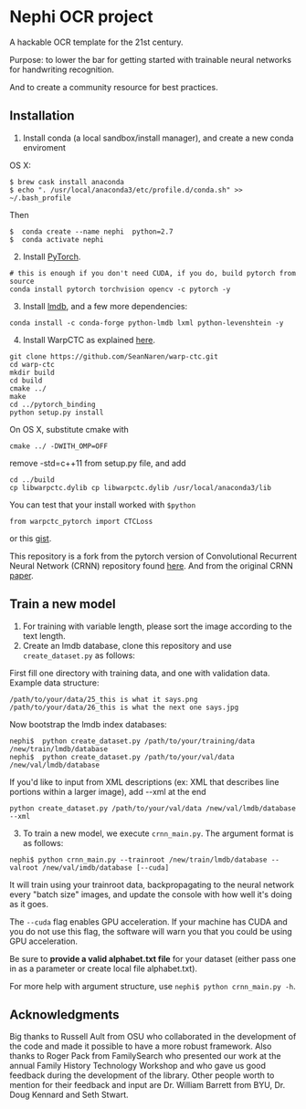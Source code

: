 # Nephi OCR project

A hackable OCR template for the 21st century.

Purpose: to lower the bar for getting started with trainable neural networks for handwriting recognition.

And to create a community resource for best practices.

## Installation
1. Install conda (a local sandbox/install manager), and create a new conda enviroment

OS X:
```
$ brew cask install anaconda
$ echo ". /usr/local/anaconda3/etc/profile.d/conda.sh" >> ~/.bash_profile
```
Then
```
$  conda create --name nephi  python=2.7 
$  conda activate nephi
```

2. Install [PyTorch](http://pytorch.org/).
```
# this is enough if you don't need CUDA, if you do, build pytorch from source
conda install pytorch torchvision opencv -c pytorch -y

```
3. Install [lmdb](https://lmdb.readthedocs.io/en/release/), and a few more dependencies:

```
conda install -c conda-forge python-lmdb lxml python-levenshtein -y
```

4. Install WarpCTC as explained [here](https://github.com/SeanNaren/warp-ctc/tree/pytorch_bindings/pytorch_binding).

```
git clone https://github.com/SeanNaren/warp-ctc.git
cd warp-ctc
mkdir build
cd build
cmake ../
make
cd ../pytorch_binding
python setup.py install
```
On OS X, substitute cmake with
```
cmake ../ -DWITH_OMP=OFF
```
remove -std=c++11 from setup.py file, and add
```
cd ../build
cp libwarpctc.dylib cp libwarpctc.dylib /usr/local/anaconda3/lib
```

You can test that your install worked with `$python`
```
from warpctc_pytorch import CTCLoss
```
or this [gist](https://gist.github.com/rdp/bc27be54ec883109989426a9af79ca39).

This repository is a fork from the pytorch version of Convolutional Recurrent Neural Network (CRNN) repository found [here](https://github.com/meijieru/crnn.pytorch).
And from the original CRNN [paper](https://github.com/bgshih/crnn/blob/master/tool/create_dataset.py).

## Train a new model
1. For training with variable length, please sort the image according to the text length.
2. Create an lmdb database, clone this repository and use ``create_dataset.py`` as follows: 

First fill one directory with training data, and one with validation data.  Example data structure:

```
/path/to/your/data/25_this is what it says.png
/path/to/your/data/26_this is what the next one says.jpg
```
Now bootstrap the lmdb index databases:
```
nephi$  python create_dataset.py /path/to/your/training/data /new/train/lmdb/database
nephi$  python create_dataset.py /path/to/your/val/data /new/val/lmdb/database
```

If you'd like to input from XML descriptions (ex: XML that describes line portions within a larger image), 
add --xml at the end

```
python create_dataset.py /path/to/your/val/data /new/val/lmdb/database --xml
```

3. To train a new model, we execute `crnn_main.py`. The argument format is as follows:
```
nephi$ python crnn_main.py --trainroot /new/train/lmdb/database --valroot /new/val/imdb/database [--cuda]
```

It will train using your trainroot data, backpropagating to the neural network every "batch size" images, and update the console with how well it's doing as it goes.

The `--cuda` flag enables GPU acceleration. If your machine has CUDA and you do not use this flag, the software will warn you that you could be using GPU acceleration.

Be sure to **provide a valid alphabet.txt file** for your dataset (either pass one in as a parameter or create local file alphabet.txt). 

For more help with argument structure, use `nephi$ python crnn_main.py -h`.

## Acknowledgments
Big thanks to Russell Ault from OSU who collaborated in the development of the code and made it possible to have a more robust framework. 
Also thanks to Roger Pack from FamilySearch who presented our work at the annual Family History Technology Workshop and who gave us good feedback during the development of the library. Other people worth to mention for their feedback and input are Dr. William Barrett from BYU, Dr. Doug Kennard and Seth Stwart.  

